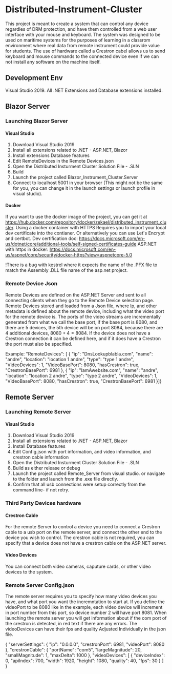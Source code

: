 # Distributed-Instrument-Cluster
This project is meant to create a system that can control any device regardles of DRM protection, and have them controlled from a web user interface with your mouse and keyboard. The system was designed to be used on maritime systems for the purposes of learning in a classrom environment where real data from remote instrument could provide value for students.
The use of hardware called a Crestron cabel allows us to send keyboard and mouse commands to the connected device even if we can not install any software on the machine itself.


## Development Env
Visual Studio 2019. All .NET Extensions and Database extensions installed.

## Blazor Server

### Launching Blazor Server

#### Visual Studio

1.  Download Visual Studio 2019
2.  Install all extensions related to .NET - ASP.NET, Blazor
3.  Install extensions Database features
4.  Edit RemoteDevices in the Remote Devices.json
5.  Open the Distributed Insturment Cluster Solution File - .SLN
6.  Build
7.  Launch the project called Blazor_Instrument_Cluster.Server
8.  Connect to localhost 5001 in your browser (This might not be the same for you, you can change it in the launch settings or launch profile in visual studio).

#### Docker
If you want to use the docker image of the project, you can get it at https://hub.docker.com/repository/docker/zekael/distributed_instrument_cluster.
Using a docker container with HTTPS Requires you to import your local dev certificate into the contianer. Or alternatively you can use Let's Encrypt and certbot.
Dev certification doc: https://docs.microsoft.com/en-us/dotnet/core/additional-tools/self-signed-certificates-guide
ASP.NET with https in docker: https://docs.microsoft.com/en-us/aspnet/core/security/docker-https?view=aspnetcore-5.0

!There is a bug with kestrel where it expects the name of the .PFX file to match the Assembly .DLL file name of the asp.net project.

### Remote Device Json
Remote Devices are defined on the ASP.NET Server and sent to all connecting clients when they go to the Remote Device selection page. Remote Devices stored and loaded from a Json file, where Ip, and other metadata is defined about the remote device, including what the video port for the remote device is. The ports of the video streams are incrementally generated from what we call the base port, if the base port is 8080, and there are 5 devices, the 5th device will be on port 8084, because there are 4 additional devices, $8080+4=8084$. If the device does not have a Crestron connection it can be defined here, and if it does have a Crestron the port must also be specified.

Example:
"RemoteDevices": [
    {
      "ip": "DnsLookupblabla.com",
      "name": "andre",
      "location": "location 1 andre",
      "type": "type 1 andre",
      "VideoDevices": 1,
      "VideoBasePort": 8080,
      "hasCrestron": true,
      "CrestronBasePort": 6981
    },
    {
      "ip": "IamAwebsite.com",
      "name": "andre",
      "location": "location 2 andre",
      "type": "type 2 andre",
      "VideoDevices": 1,
      "VideoBasePort": 8080,
      "hasCrestron": true,
      "CrestronBasePort": 6981
    }]}


## Remote Server

### Launching Remote Server

#### Visual Studio

1.  Download Visual Studio 2019
2.  Install all extensions related to .NET - ASP.NET, Blazor
3.  Install Database features
4.  Edit Config.json with port information, and video information, and crestron cable information
5.  Open the Distributed Insturment Cluster Solution File - .SLN
6.  Build as either release or debug
7.  Launch the project called Remote_Server from visual studio. or navigate to the folder and launch from the .exe file directly.
8.  Confirm that all usb connections were setup correctly from the command line- if not retry.

### Third Party Devices hardware
#### Crestron Cable
For the remote Server to control a device you need to connect a Crestron cable to a usb port on the remote server, and connect the other end to the device you wish to control.
The crestron cable is not required, you can specify that a device does not have a crestron cable on the ASP.NET server.
#### Video Devices
You can connect both video cameras, caputure cards, or other video devices to the system.

### Remote Server Config.json

The remote server requires you to specify how many video devices you have, and what port you want the incremntation to start at. If you define the videoPort to be 8080 like in the example, each video device will increment in port number from this port, so device number 2 will have port 8081. When launching the remote server you will get information about if the com port of the crestron is detected, in red text if there are any errors. The videoDevices can have their fps and quality Adjusted Individually in the json file.

{
  "serverSettings": {
    "ip": "0.0.0.0",
    "crestronPort": 6981,
    "videoPort": 8080
  },
  "crestronCable": {
    "portName": "com5",
    "largeMagnitude": 20,
    "smallMagnitude": 1,
    "maxDelta": 1000
  },
  "videoDevices": [
    {
      "deviceIndex": 0,
      "apiIndex": 700,
      "width": 1920,
      "height": 1080,
      "quality": 40,
      "fps": 30
    }
  ]
}
